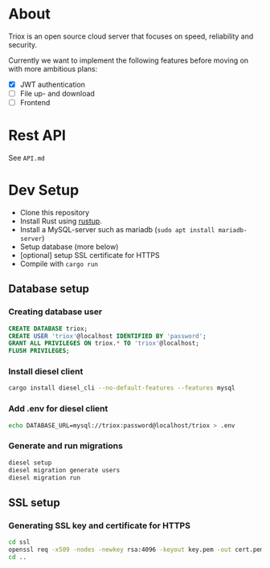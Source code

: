 # About
Triox is an open source cloud server that focuses on speed, reliability and security.

Currently we want to implement the following features before moving on with more ambitious plans:

- [x] JWT authentication
- [ ] File up- and download
- [ ] Frontend

# Rest API

See `API.md`

# Dev Setup

+ Clone this repository
+ Install Rust using [rustup](https://rustup.rs).
+ Install a MySQL-server such as mariadb (`sudo apt install mariadb-server`)
+ Setup database (more below)
+ [optional] setup SSL certificate for HTTPS
+ Compile with `cargo run`

## Database setup

### Creating database user

```sql
CREATE DATABASE triox;
CREATE USER 'triox'@localhost IDENTIFIED BY 'password';
GRANT ALL PRIVILEGES ON triox.* TO 'triox'@localhost;
FLUSH PRIVILEGES;
```

### Install diesel client

```bash
cargo install diesel_cli --no-default-features --features mysql
```

### Add .env for diesel client

```bash
echo DATABASE_URL=mysql://triox:password@localhost/triox > .env
```

### Generate and run migrations

```bash
diesel setup
diesel migration generate users
diesel migration run
```


## SSL setup

### Generating SSL key and certificate for HTTPS

```bash
cd ssl
openssl req -x509 -nodes -newkey rsa:4096 -keyout key.pem -out cert.pem -days 365
cd ..
```



